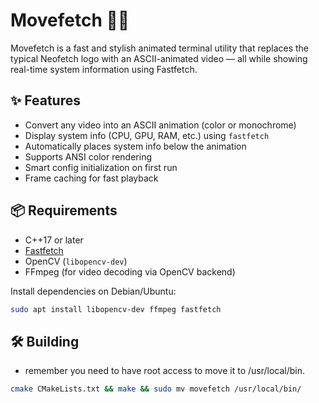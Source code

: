 # Movefetch 🎥🐧

Movefetch is a fast and stylish animated terminal utility that replaces the typical Neofetch logo with an ASCII-animated video — all while showing real-time system information using Fastfetch.

## ✨ Features

- Convert any video into an ASCII animation (color or monochrome)
- Display system info (CPU, GPU, RAM, etc.) using `fastfetch`
- Automatically places system info below the animation
- Supports ANSI color rendering
- Smart config initialization on first run
- Frame caching for fast playback

## 📦 Requirements

- C++17 or later
- [Fastfetch](https://github.com/fastfetch-cli/fastfetch)
- OpenCV (`libopencv-dev`)
- FFmpeg (for video decoding via OpenCV backend)

Install dependencies on Debian/Ubuntu:
```bash
sudo apt install libopencv-dev ffmpeg fastfetch
```
## 🛠️ Building
- remember you need to have root access to move it to /usr/local/bin.
```bash
cmake CMakeLists.txt && make && sudo mv movefetch /usr/local/bin/
```
